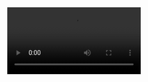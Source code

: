 
<script src="https://aframe.io/releases/0.8.0/aframe.min.js"></script>
<script src="https://cdn.rawgit.com/jeromeetienne/AR.js/1.6.0/aframe/build/aframe-ar.js"></script>
<body style= 'margin : 0px; overflow: hidden'>  
<a-assets>
        <video
               id="alpha" 
               autoplay loop="true" 
               src="https://cdn.glitch.com/ea665b3b-a182-4955-af13-4f75d559d628%2Ffamilia%20real%20video%20reducido.webm">
  </video>
 </a-assets>
  <a-scene arjs = "debugUIEnabled: false ; patternRatio: 0.75 ; sourceType: webcam" ; trackingmethod: "best" > 
    <a-plane position="-0.03944 0.08 0.12782" rotation="-90 0 0" width="4" height="4" 
material="src:#alpha" scale="1.1 0.7 0.5" geometry="">
  </a-plane>
  <a-marker-camera preset= "custom" ; type= "pattern" ; url= "https://cdn.glitch.com/ea665b3b-a182-4955-af13-4f75d559d628%2Fpattern-marcador%20con%20cara%20de%20bb.patt" >
	</a-scene>
</body>

